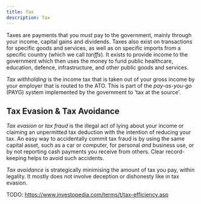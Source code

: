 ```yaml
---
title: Tax
description: Tax
---
```


Taxes are payments that you *must* pay to the government, mainly through your income, capital gains and dividends. Taxes also exist on transactions for specific goods and services, as well as on specific imports from a specific country (which we call *tariffs*). It exists to provide income to the government which then uses the money to fund public healthcare, education, defence, infrastructure, and other public goods and services.

*Tax withholding* is the income tax that is taken out of your gross income by your employer that is routed to the ATO. This is part of the *pay-as-you-go* (PAYG) system implemented by the government to 'tax at the source'.

## Tax Evasion & Tax Avoidance
*Tax evasion* or *tax fraud* is the illegal act of lying about your income or claiming an unpermitted tax deduction with the intention of reducing your tax. An easy way to accidentally commit tax fraud is by using the same capital asset, such as a car or computer, for personal *and* business use, or by not reporting cash payments you receive from others. Clear record-keeping helps to avoid such accidents. 

*Tax avoidance* is strategically minimising the amount of tax you pay, within legality. It mostly does not involve deception or dishonesty like in tax evasion.


TODO: https://www.investopedia.com/terms/t/tax-efficiency.asp
